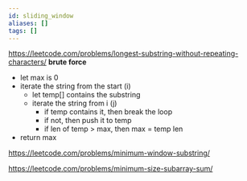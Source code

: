 ```yaml
---
id: sliding_window
aliases: []
tags: []
---
```


<!--
 !      ──────── Longest Substring Without Repeating Characters (**) ────────
-->
https://leetcode.com/problems/longest-substring-without-repeating-characters/
**brute force**
- let max is 0
- iterate the string from the start (i)
    - let temp[] contains the substring
    - iterate the string from i (j)
        - if temp contains it, then break the loop
        - if not, then push it to temp
        - if len of temp > max, then max = temp len
- return max

<!--
 !      ───────────────────── Minimum Window Substring ────────────────────
-->
https://leetcode.com/problems/minimum-window-substring/


<!--
 !      ───────────────────── Minimum Size Subarray Sum ─────────────────────
-->
https://leetcode.com/problems/minimum-size-subarray-sum/

